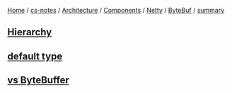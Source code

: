 [Home](https://mengxianbin.github.io) /
[cs-notes](https://mengxianbin.github.io/cs-notes/site) /
[Architecture](https://mengxianbin.github.io/cs-notes/site/Architecture) /
[Components](https://mengxianbin.github.io/cs-notes/site/Architecture/Components) /
[Netty](https://mengxianbin.github.io/cs-notes/site/Architecture/Components/Netty) /
[ByteBuf](https://mengxianbin.github.io/cs-notes/site/Architecture/Components/Netty/ByteBuf) /
[summary](https://mengxianbin.github.io/cs-notes/site/Architecture/Components/Netty/ByteBuf/summary)

## [Hierarchy](https://mengxianbin.github.io/cs-notes/site/Architecture/Components/Netty/ByteBuf/summary/Hierarchy)

## [default type](https://mengxianbin.github.io/cs-notes/site/Architecture/Components/Netty/ByteBuf/summary/default%20type)

## [vs ByteBuffer](https://mengxianbin.github.io/cs-notes/site/Architecture/Components/Netty/ByteBuf/summary/vs%20ByteBuffer)
